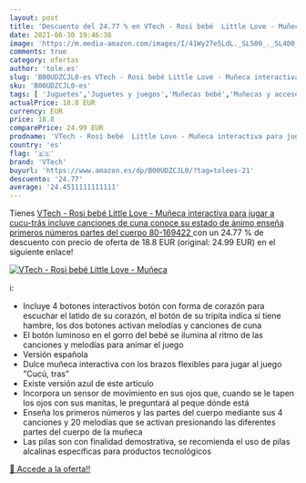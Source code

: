```yaml
---
layout: post
title: 'Descuento del 24.77 % en VTech - Rosi bebé  Little Love - Muñeca '
date: 2021-06-30 19:46:38
image: 'https://m.media-amazon.com/images/I/41Wy27e5LdL._SL500_._SL400_.jpg'
comments: true
category: ofertas
author: 'tole.es'
slug: 'B00UDZCJL0-es VTech - Rosi bebé Little Love - Muñeca interactiva para...'
sku: 'B00UDZCJL0-es'
tags: [ 'Juguetes','Juguetes y juegos','Muñecas bebé','Muñecas y accesorios','vtech', ]
actualPrice: 18.8 EUR
currency: EUR
price: 18.8
comparePrice: 24.99 EUR
prodname: 'VTech - Rosi bebé  Little Love - Muñeca interactiva para jugar a cucu-trás  incluye canciones de cuna  conoce su estado de ánimo  enseña primeros números  partes del cuerpo  80-169422 '
country: 'es'
flag: '🇪🇸'
brand: 'VTech'
buyurl: 'https://www.amazon.es/dp/B00UDZCJL0/?tag=tolees-21'
descuento: '24.77'
average: '24.4511111111111'
---
```


Tienes [VTech - Rosi bebé  Little Love - Muñeca interactiva para jugar a cucu-trás  incluye canciones de cuna  conoce su estado de ánimo  enseña primeros números  partes del cuerpo  80-169422 ](https://www.amazon.es/dp/B00UDZCJL0/?tag=tolees-21) con un 24.77 % de descuento con precio de oferta de 18.8 EUR (original: 24.99 EUR) en el siguiente enlace!

[![VTech - Rosi bebé  Little Love - Muñeca ](https://m.media-amazon.com/images/I/41Wy27e5LdL._SL500_._SL400_.jpg)](https://www.amazon.es/dp/B00UDZCJL0/?tag=tolees-21)

ℹ️:

- Incluye 4 botones interactivos botón con forma de corazón para escuchar el latido de su corazón, el botón de su tripita indica si tiene hambre, los dos botones activan melodías y canciones de cuna
- El botón luminoso en el gorro del bebé se ilumina al ritmo de las canciones y melodías para animar el juego
- Versión española
- Dulce muñeca interactiva con los brazos flexibles para jugar al juego "Cucú, tras”
- Existe versión azul de este artículo
- Incorpora un sensor de movimiento en sus ojos que, cuando se le tapen los ojos con sus manitas, le preguntará al peque dónde está
- Enseña los primeros números y las partes del cuerpo mediante sus 4 canciones y 20 melodías que se activan presionando las diferentes partes del cuerpo de la muñeca
- Las pilas son con finalidad demostrativa, se recomienda el uso de pilas alcalinas específicas para productos tecnológicos

[🛒 Accede a la oferta!!](https://www.amazon.es/dp/B00UDZCJL0/?tag=tolees-21)

